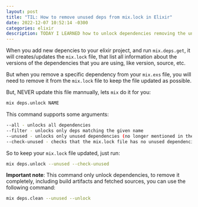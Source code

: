```yaml
---
layout: post
title: "TIL: How to remove unused deps from mix.lock in Elixir"
date: 2022-12-07 10:52:14 -0300
categories: elixir
description: TODAY I LEARNED how to unlock dependencies removing the unused one from your mix.lock file
---
```


When you add new depencies to your elixir project, and run `mix.deps.get`, it will creates/updates the `mix.lock` file, that list all information about the versions of the dependencies that you are using, like version, source, etc.

But when you remove a specific dependency from your `mix.exs` file, you will need to remove it from the `mix.lock` file to keep the file updated as possible.

But, NEVER update this file mannually, lets `mix` do it for you:

```bash
mix deps.unlock NAME
```

This command supports some arguments:

```bash
--all - unlocks all dependencies
--filter - unlocks only deps matching the given name
--unused - unlocks only unused dependencies (no longer mentioned in the mix.exs file)
--check-unused - checks that the mix.lock file has no unused dependencies. This is useful in pre-commit hooks and CI scripts if you want to reject contributions with extra dependencies
```

So to keep your `mix.lock` file updated, just run:

```bash
mix deps.unlock --unused --check-unused
```
**Important note**: This command only unlock dependencies, to remove it completely, including build artifacts and fetched sources, you can use the following command:

```bash
mix deps.clean --unused --unlock
```
